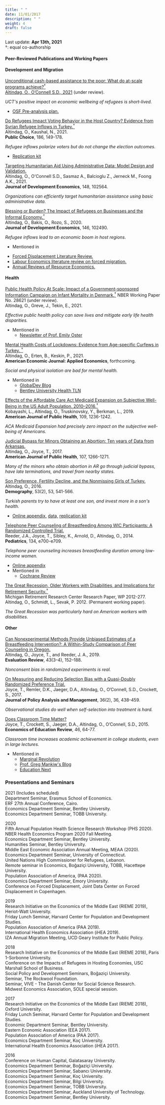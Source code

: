 ```yaml
---
title: " "
date: 11/01/2017
description: " "
weight: 4
draft: false
---
```



Last update: **Apr 13th, 2021**     
&dagger;: equal co-authorship 


#### **Peer-Reviewed Publications and Working Papers**    

#### Development and Migration 


[Unconditional cash-based assistance to the poor: What do at-scale programs achieve?<sup>&dagger;</sup>     
Altindag, O., O’Connell S.D., 2021](/static/pdfs/wp/AOC_RefugeeAidEfx_Apr2021.pdf) (under review).

*UCT's positive impact on economic wellbeing of refugees is short-lived.*

* [OSF Pre-analysis plan.](https://osf.io/pnauc/?view_only=a32fb02e9540408da8b2ed7bff83e046)


[Do Refugees Impact Voting Behavior in the Host Country? Evidence from Syrian Refugee Inflows in Turkey.<sup>&dagger;</sup>](/static/pdfs/published/AK_2020_Public_Choice.pdf)     
Altindag, O., Kaushal, N., 2021.    
**Public Choice**, 186, 149-178.   

*Refugee inflows polarize voters but do not change the election outcomes.*     
* [Replication kit](/static/rep/publicchoice2021/public_choice_replication_kit.zip) 


[Targeting Humanitarian Aid Using Administrative Data: Model Design and Validation.](/static/pdfs/published/AOSBCJK_JDE_2021.pdf)   
Altindag, O., O'Connell S.D., Sasmaz A., Balcioglu Z., Jerneck M., Foong A.K., 2021.    
**Journal of Development Economics**, 148, 102564.    

*Organizations can efficiently target humanitarian assistance using basic administrative data.*     


[Blessing or Burden? The Impact of Refugees on Businesses and the Informal Economy.<sup>&dagger;</sup>     ](/static/pdfs/published/ABR_JDE_2020.pdf)       
Altindag, O., Bakis, O., Rozo, S., 2020.         
**Journal of Development Economics**, 146, 102490.  

*Refugee inflows lead to an economic boom in host regions*.

 * Mentioned in 
  + [Forced Displacement Literature Review.](http://documents.worldbank.org/curated/en/940291575434038147/Forced-Displacement-Literature-Review-2019-2020)
  + [Labour Economics literature review on forced migration.](https://www.sciencedirect.com/science/article/pii/S0927537119300132?via%3Dihub) 
  + [Annual Reviews of Resource Economics.](https://www.annualreviews.org/doi/abs/10.1146/annurev-resource-090518-095629)






#### Health 

[Public Health Policy At Scale: Impact of a Government-sponsored Information Campaign on Infant Mortality in Denmark.<sup>&dagger;</sup>](/static/pdfs/wp/SIDS_Apr2021.pdf) 
NBER Working Paper No. 28621 (under review).   
Altindag, O., Greve, J., Tekin, E., 2021.          

*Effective public health policy can save lives and mitigate early life health disparities.*      

 * Mentioned in
    + [Newsletter of Prof. Emily Oster](https://emilyoster.substack.com/p/back-sleeping-and-sids-new-research)

[Mental Health Costs of Lockdowns: Evidence from Age-specific Curfews in Turkey. <sup>&dagger;</sup>](/static/pdfs/published/altindag_erten_keskin_Apr2021.pdf)       
Altindag, O., Erten, B., Keskin, P., 2021.   
**American Economic Journal: Applied Economics**, forthcoming.  

*Social and physical isolation are bad for mental health.* 

* Mentioned in 
    + [GlobalDev Blog](http://globaldev.blog/blog/mental-health-costs-lockdowns-evidence-curfews-turkey)
    + [Bentley University Health TLN](https://videos.bentley.edu/media/Onur+AltindagA+Lockdown+%26+mental+health/1_zg5c110g?_ga=2.57554030.597439100.1618371692-104916621.1611206386)

[Effects of the Affordable Care Act Medicaid Expansion on Subjective Well-Being in the US Adult Population, 2010–2016.<sup>&dagger;</sup>](/static/pdfs/published/ajph2019effects.pdf)     
Kobayashi, L., Altindag, O., Truskinovsky, Y., Berkman, L., 2019.      
**American Journal of Public Health**, 109, 1236-1242.    

*ACA Medicaid Expansion had precisely zero impact on the subjective well-being of Americans.* 

[Judicial Bypass for Minors Obtaining an Abortion: Ten years of Data from Arkansas.](/static/pdfs/published/ajph2017judicial.pdf)     
 Altindag, O., Joyce, T., 2017.      
 **American Journal of Public Health**, 107, 1266-1271.    
 
*Many of the minors who obtain abortion in AR go through judicial bypass, have late terminations, and travel from nearby states.* 


[Son Preference, Fertility Decline, and the Nonmissing Girls of Turkey.](/static/pdfs/published/dempgraphy2016sonpr.pdf)     
Altindag, O., 2016.    
**Demography**, 53(2), 53, 541-566.   

*Turkish parents try to have at least one son, and invest more in a son's health.*

* [Online appendix,](/static/pdfs/sup/AppendixCombined11212015.pdf) [data,](/static/rep/demography2016/replicationdata.zip) [replication kit](/static/rep/demography2016/ProgramsAndLogFiles.zip)     




[Telephone Peer Counseling of Breastfeeding Among WIC Participants: A Randomized Controlled Trial.](/static/pdfs/published/pediatrics2014tel.pdf)     
Reeder, J.A., Joyce, T., Sibley, K., Arnold, D., Altindag, O., 2014.     
**Pediatrics**, 134, e700-e709.   

*Telephone peer counseling increases breastfeeding duration among low-income women.* 

* [Online appendix](/static/pdfs/sup/pedsap.pdf)     
* Mentioned in  
  + [Cochrane Review](https://www.cochranelibrary.com/cdsr/doi/10.1002/14651858.CD001688.pub3/epdf/full)      

[The Great Recession, Older Workers with Disabilities, and Implications for Retirement Security.<sup>&dagger;</sup>](/static/pdfs/wp/wp277.pdf)    
Michigan Retirement Research Center Research Paper, WP 2012-277.     
Altindag, O., Schmidt, L., Sevak, P. 2012. (Permanent working paper).   

*The Great Recession was particularly hard on American workers with disabilities.*



#### Other 

[Can Nonexperimental Methods Provide Unbiased Estimates of a Breastfeeding
Intervention?: A Within-Study Comparison of Peer Counseling in Oregon.](/static/pdfs/published/ER2019CanExp.pdf)   
Altindag, O., Joyce, T., and Reeder, J. A., 2019.      
**Evaluation Review**, 43(3–4), 152–188.      

*Nonconsent bias in randomized experiments is real.*


[On Measuring and Reducing Selection Bias with a Quasi-Doubly Randomized Preference Trial.](/static/pdfs/published/jpam2017onmeas.pdf)      
Joyce, T., Remler, D.K., Jaeger, D.A., Altindag, O., O’Connell, S.D., Crockett, S., 2017.     
**Journal of Policy Analysis and Management**, 36(2), 36, 438-459.   

*Observational studies do well when self-selection into treatment is hard.* 

[Does Classroom Time Matter?](/static/pdfs/published/eer2015does.pdf)      
Joyce, T., Crockett, S., Jaeger, D.A., Altindag, O., O’Connell, S.D., 2015.   
**Economics of Education Review**, 46, 64-77.      

*Classroom time increases academic achievement in college students, even in large lectures.*  

* Mentioned in  
    + [Marginal Revolution](http://marginalrevolution.com/marginalrevolution/2014/04/does-classroom-time-matter.html)  
    + [Prof. Greg Mankiw's Blog](http://gregmankiw.blogspot.com/2014/04/do-more-lectures-improve-student.html) 
    + [Education Next](http://educationnext.org/a-silver-lining-for-online-higher-education/)      



### **Presentations and Seminars**

2021 (Includes scheduled)   
Department Seminar, Erasmus School of Economics.    
ERF 27th Annual Conference, Cairo.  
Economics Department Seminar, Bentley University.  
Economics Department Seminar, TOBB University.   

2020   
Fifth Annual Population Health Science Research Workshop (PHS 2020).    
NBER Health Economics Program 2020 Fall Meeting.  
Economics Department Seminar, Bentley University.    
Humanities Seminar, Bentley University.    
Middle East Economic Association Annual Meeting, MEAA (2020).         
Economics Department Seminar, University of Connecticut.         
United Nations High Commissioner for Refugees, Lebanon.   
Remote seminar in Economics, Boğaziçi University, TOBB, Hacettepe University.   
Population Association of America, (PAA 2020).     
Economics Department Seminar, Emory University.     
Conference on Forced Displacement, Joint Data Center on Forced Displacement in Copenhagen.    

2019    
Research Initiative on the Economics of the Middle East (RIEME 2019), Heriot-Watt University.    
Friday Lunch Seminar, Harvard Center for Population and Development Studies.    
Population Association of America (PAA 2019).     
International Health Economics Association (iHEA 2019).      
IZA Annual Migration Meeting, UCD Geary Institute for Public Policy.     


2018     
Research Initiative on the Economics of the Middle East (RIEME 2018), Paris 1-Sorbonne University.     
Conference on the Impacts of Refugees in Hosting Economies,  USC Marshall School of Business.   
Social Policy and Development Seminars, Boğaziçi  University.     
Seminar, The Rockwool Foundation.     
Seminar, VIVE - The Danish Center for Social Science Research.    
Midwest Economics Association, SOLE special session.    



2017     
Research Initiative on the Economics of the Middle East (RIEME 2018), Oxford University.    
Friday Lunch Seminar, Harvard Center for Population and Development Studies.     
Economic Department Seminar, Bentley University.     
Eastern Economic Association (EEA 2017).     
Population Association of America (PAA 2017).    
Economics Department Seminar, Koç University.    
International Health Economics Association (iHEA 2017).     



2016    
Conference on Human Capital, Galatasaray University.    
Economics Department Seminar, Boğaziçi  University.     
Economics Department Seminar, Sabancı University.     
Economics Department Seminar, Koç University.     
Economics Department Seminar, Bilgi University.     
Economics Department Seminar, TOBB University.     
Economics Department Seminar, Auckland University of Technology.     
Economics Department Seminar, Bentley University.     




